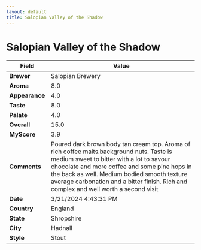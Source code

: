```yaml
---
layout: default
title: Salopian Valley of the Shadow
---
```


# Salopian Valley of the Shadow

| Field         | Value                                                                                                   |
|---------------|---------------------------------------------------------------------------------------------------------|
| **Brewer**    | Salopian Brewery                                                                                        |
| **Aroma**     | 8.0                                                                                         |
| **Appearance**| 4.0                                                                                    |
| **Taste**     | 8.0                                                                                         |
| **Palate**    | 4.0                                                                                        |
| **Overall**   | 15.0                                                                                       |
| **MyScore**   | 3.9                                                                                       |
| **Comments**  | Poured dark brown body tan cream top. Aroma of rich coffee malts.background nuts. Taste is medium sweet to bitter with a lot to savour chocolate and more coffee and some pine hops in the back as well. Medium bodied smooth texture average carbonation and a bitter finish. Rich and complex and well worth a second visit                                                                                       |
| **Date**      | 3/21/2024 4:43:31 PM                                                                                          |
| **Country**   | England                                                                                       |
| **State**     | Shropshire                                                                                         |
| **City**      | Hadnall                                                                                          |
| **Style**     | Stout                                                                                         |
